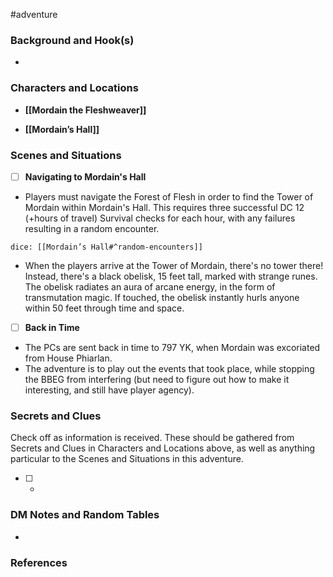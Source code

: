  #adventure 

### Background and Hook(s)

* 

### Characters and Locations

* **[[Mordain the Fleshweaver]]**

* **[[Mordain’s Hall]]**

### Scenes and Situations

 - [ ]  **Navigating to Mordain's Hall**

- Players must navigate the Forest of Flesh in order to find the Tower of Mordain within Mordain's Hall. This requires three successful DC 12 (+hours of travel) Survival checks for each hour, with any failures resulting in a random encounter.

`dice: [[Mordain’s Hall#^random-encounters]]`

- When the players arrive at the Tower of Mordain, there's no tower there! Instead, there's a black obelisk, 15 feet tall, marked with strange runes. The obelisk radiates an aura of arcane energy, in the form of transmutation magic. If touched, the obelisk instantly hurls anyone within 50 feet through time and space.

 - [ ]  **Back in Time**

- The PCs are sent back in time to 797 YK, when Mordain was excoriated from House Phiarlan.
- The adventure is to play out the events that took place, while stopping the BBEG from interfering (but need to figure out how to make it interesting, and still have player agency).

### Secrets and Clues
Check off as information is received. These should be gathered from Secrets and Clues in Characters and Locations above, as well as anything particular to the Scenes and Situations in this adventure.

 - [ ] -

### DM Notes and Random Tables

- 

### References

